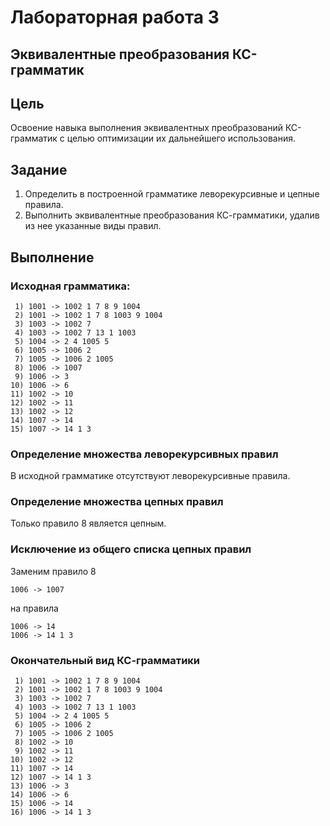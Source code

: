 # Лабораторная работа 3
## Эквивалентные преобразования КС-грамматик

## Цель
Освоение навыка выполнения эквивалентных преобразований КС-грамматик с целью оптимизации их дальнейшего использования.

## Задание
1. Определить в построенной грамматике леворекурсивные и цепные правила.
2. Выполнить эквивалентные преобразования КС-грамматики, удалив из нее указанные виды правил.

## Выполнение

### Исходная грамматика:
```
 1) 1001 -> 1002 1 7 8 9 1004
 2) 1001 -> 1002 1 7 8 1003 9 1004
 3) 1003 -> 1002 7
 4) 1003 -> 1002 7 13 1 1003
 5) 1004 -> 2 4 1005 5
 6) 1005 -> 1006 2
 7) 1005 -> 1006 2 1005
 8) 1006 -> 1007
 9) 1006 -> 3
10) 1006 -> 6
11) 1002 -> 10
12) 1002 -> 11
13) 1002 -> 12
14) 1007 -> 14
15) 1007 -> 14 1 3
```

### Определение множества леворекурсивных правил
В исходной грамматике отсутствуют леворекурсивные правила.

### Определение множества цепных правил
Только правило 8 является цепным.

### Исключение из общего списка цепных правил
Заменим правило 8
```
1006 -> 1007
```
на правила
```
1006 -> 14
1006 -> 14 1 3
```

### Окончательный вид КС-грамматики
```
 1) 1001 -> 1002 1 7 8 9 1004
 2) 1001 -> 1002 1 7 8 1003 9 1004
 3) 1003 -> 1002 7
 4) 1003 -> 1002 7 13 1 1003
 5) 1004 -> 2 4 1005 5
 6) 1005 -> 1006 2
 7) 1005 -> 1006 2 1005
 8) 1002 -> 10
 9) 1002 -> 11
10) 1002 -> 12
11) 1007 -> 14
12) 1007 -> 14 1 3
13) 1006 -> 3
14) 1006 -> 6
15) 1006 -> 14
16) 1006 -> 14 1 3
```